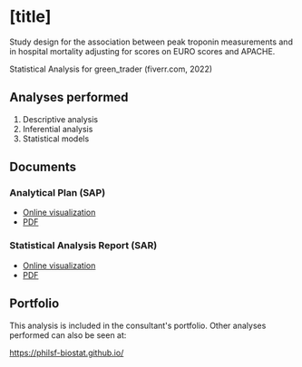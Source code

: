 # [title]

Study design for the association between peak troponin measurements and in hospital mortality adjusting for scores on EURO scores and APACHE.

Statistical Analysis for green_trader (fiverr.com, 2022)
<!-- Technical Report for  PERSON (PLACE, yyyy) -->

## Analyses performed

1. Descriptive analysis
1. Inferential analysis
1. Statistical models

## Documents

### Analytical Plan (SAP)

<!-- - [Online visualization][sapviz-v02] -->
<!-- - [PDF][sappdf-v02] -->

- [Online visualization][sapviz-v01]
- [PDF][sappdf-v01]

### Statistical Analysis Report (SAR)

<!-- - [Online visualization][reportviz-v02] -->
<!-- - [PDF][pdf-v02] -->

- [Online visualization][reportviz-v01]
- [PDF][pdf-v01]

<!-- ## Associated analyses -->

<!-- This analysis is part of a larger project and is supported by other analyses, linked below. -->

<!-- **[assoc_title]** -->

<!-- <[assoc_link]> -->

## Portfolio

This analysis is included in the consultant's portfolio.
Other analyses performed can also be seen at:

<https://philsf-biostat.github.io/>

<!-- --- -->

[sapviz-v01]: report/SAP-2022-019-v01.md
[sapviz-v02]: report/SAP-2022-019-v02.md
[sappdf-v01]: https://docs.google.com/viewer?url=https://github.com/philsf-biostat/SAR-2022-019/raw/main/report/SAP-2022-019-v01.pdf
[sappdf-v02]: https://docs.google.com/viewer?url=https://github.com/philsf-biostat/SAR-2022-019/raw/main/report/SAP-2022-019-v02.pdf

[reportviz-v01]: report/SAR-2022-019-v01.md
[reportviz-v02]: report/SAR-2022-019-v02.md
[pdf-v01]: https://docs.google.com/viewer?url=https://github.com/philsf-biostat/SAR-2022-019/raw/main/report/SAR-2022-019-v01.pdf
[pdf-v02]: https://docs.google.com/viewer?url=https://github.com/philsf-biostat/SAR-2022-019/raw/main/report/SAR-2022-019-v02.pdf
